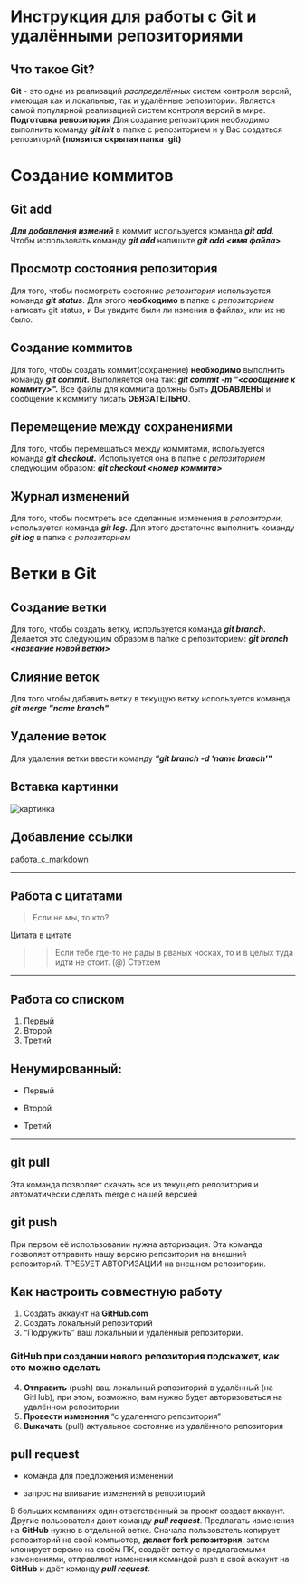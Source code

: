 # Инструкция для работы с Git и удалёнными репозиториями

## Что такое Git?
**Git** - это одна из реализаций *распределённых* систем контроля версий, имеющая как и локальные, так и удалённые репозитории. Является самой популярной реализацией систем контроля версий в мире.
**Подготовка репозитория**
Для создание репозитория необходимо выполнить команду ***git init***  в папке с репозиторием и у Вас создаться репозиторий **(появится скрытая папка .git)**

# Создание коммитов

## Git add
***Для добавления измений*** в коммит используется команда ***git add***. Чтобы использовать команду ***git add*** напишите ***git add <имя файла>***

## Просмотр состояния репозитория
Для того, чтобы посмотреть состояние *репозитория* используется команда ***git status***. Для этого **необходимо** в папке с *репозиторием* написать git status, и Вы увидите были ли измения в файлах, или их не было.

## Создание коммитов
Для того, чтобы создать коммит(сохранение) **необходимо** выполнить команду ***git commit.*** Выполняется она так: ***git commit -m "<сообщение к коммиту>".*** Все файлы для коммита должны быть **ДОБАВЛЕНЫ** и сообщение к коммиту писать **ОБЯЗАТЕЛЬНО**.

## Перемещение между сохранениями
Для того, чтобы перемещаться между коммитами, используется команда ***git checkout.*** Используется она в папке с *репозиторием* следующим образом: ***git checkout <номер коммита>***

## Журнал изменений
Для того, чтобы посмтреть все сделанные изменения в *репозитории*, используется команда ***git log.*** Для этого достаточно выполнить команду ***git log*** в папке с *репозиторием*


# Ветки в Git

## Создание ветки
Для того, чтобы создать ветку, используется команда ***git branch.*** Делается это следующим образом в папке с репозиторием: ***git branch <название новой ветки>***

## Слияние веток
Для того чтобы дабавить ветку в текущую ветку используется команда ***git merge "name branch"***

## Удаление веток
Для удаления ветки ввести команду ***"git branch -d 'name branch'"***

## Вставка картинки

![картинка](https://i.pinimg.com/originals/e2/6b/87/e26b87fa62e5bf93d198b21f450af5c1.jpg)

## Добавление ссылки

[работа_с_markdown](https://docs.microsoft.com/ru-ru/contribute/markdown-reference)

---

## Работа с цитатами 

>Если не мы, то кто?

Цитата в цитате
>>Если тебе где-то не рады в рваных носках, то и в целых туда идти не стоит.
(@) Стэтхем

---

## Работа со списком 

1. Первый 
2. Второй
3. Третий

## Ненумированный:

* Первый
+ Второй
- Третий

---

## git pull
Эта команда позволяет скачать все из текущего репозитория и автоматически сделать merge с нашей версией

## git push
При первом её использовании нужна авторизация.
Эта команда позволяет отправить нашу версию репозитория на внешний репозиторий. ТРЕБУЕТ АВТОРИЗАЦИИ на внешнем репозитории.

## Как настроить совместную работу

1. Создать аккаунт на **GitHub.com**
2. Создать локальный репозиторий
3. “Подружить” ваш локальный и удалённый репозитории. 
    
### GitHub при создании нового репозитория подскажет, как это можно сделать
    
4. **Отправить** (push) ваш локальный репозиторий в удалённый (на GitHub), при этом, возможно, вам нужно будет авторизоваться на удалённом репозитории
5. **Провести изменения** “с удаленного репозитория”
6. **Выкачать** (pull) актуальное состояние из удалённого репозитория

## pull request

- команда для предложения изменений 

- запрос на вливание изменений в репозиторий

В больших компаниях один ответственный за проект создает аккаунт. Другие пользователи дают команду ***pull request***. Предлагать изменения на **GitHub** нужно в отдельной ветке. 
Сначала пользователь копирует репозиторий на свой компьютер, **делает fork репозитория**, затем клонирует версию на своём ПК, создаёт ветку с предлагаемыми изменениями, отправляет изменения командой push в свой аккаунт на **GitHub** и даёт команду ***pull request.***